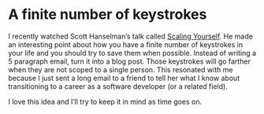 # A finite number of keystrokes

I recently watched Scott Hanselman’s talk called [Scaling
Yourself](https://www.youtube.com/watch?v=FS1mnISoG7U). He made an
interesting point about how you have a finite number of keystrokes in your life
and you should try to save them when possible. Instead of writing a 5 paragraph
email, turn it into a blog post. Those keystrokes will go farther when they are
not scoped to a single person. This resonated with me because I just sent a long
email to a friend to tell her what I know about transitioning to a career as a
software developer (or a related field).

I love this idea and I’ll try to keep it in mind as time goes on.

